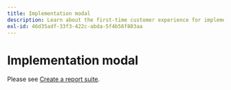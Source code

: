 ```yaml
---
title: Implementation modal
description: Learn about the first-time customer experience for implementing Adobe Analytics implementation.
exl-id: 46d35adf-33f3-422c-abda-5f4b56f803aa
---
```

# Implementation modal

Please see [Create a report suite](https://experienceleague.adobe.com/docs/analytics/admin/admin-console/create-report-suite.html).

<!-- https://activation.adobedtm.com/index.php?redirected=1 

The 'Welcome to Adobe Analytics' modal window provides a simplified workflow to create a report suite. Adobe recommends using this workflow whenever more report suites are needed in your organization.

![Modal screenshot](assets/implementation-modal.png)

## Prerequisites

Your Adobe ID must have access to both Adobe Analytics and Adobe Experience Platform Launch. If you do not have access to Launch, you can be placed into an authentication loop where it asks to verify your credentials indefinitely. Talk to a system admin in your organization to obtain access to Launch.

## Access the modal

Access the modal to create a report suite using the following steps.

1. Log in to [experiencecloud.adobe.com](https://experiencecloud.adobe.com) using your Adobe ID credentials.
2. Click the 9-grid icon at the top, then click [!UICONTROL Adobe Analytics].
3. If you have not yet created a report suite, the modal automatically appears. If a report suite exists for this login company, click the Help icon in the top right, then click [!UICONTROL Welcome to Adobe Analytics].

>[!NOTE]
>
>The [!UICONTROL Welcome to Adobe Analytics] option only appears if you log in through the Adobe Experience Cloud. If you log in through legacy domains, the modal is not available.

## Create a report suite

Click the [!UICONTROL Start Setup] button to begin the report suite creation workflow.

![RS wizard](assets/analytics-implementation-rs-wizard.png)

### Property type

Property type helps Adobe determine some backend settings based on where you intend to implement Analytics.

* **Website**: If you intend to implement Adobe Analytics just for a website.
* **Native Mobile App**: If you intend to implement Adobe Analytics just for a mobile app.
* **Both**: If this report suite contains data for both a website and a mobile app.

### Industries

Specify your primary business model. This setting helps Adobe pre-configure some variable names and settings based on your primary business model.

### Data layer

A [Data layer](data-layer.md) is a JavaScript object that organizes all variables used in your implementation into a single helpful location. See [Data layers](data-layer.md) for more information.

### Data repository

Give your report suite a friendly name. Your report suite ID (RSID) automatically generates based on the friendly name and login company.

### Time zone

Verify that Adobe detected the correct time zone for the report suite.

### Estimated page views per day

Estimate how much traffic your website or app gets per day. This information allows Adobe to allocate the correct amount of processing resources to your report suite.

### Base currency

Determine what currency the report suite stores monetary values in.

>[!IMPORTANT]
>
>Make sure you state the correct currency, especially if you have reporting requirements around revenue. It is difficult to change base currency after data collection begins.

## Implementation resources

After the report suite is created, you have one of two options to proceed with your implementation:

* **Go to Adobe Experience Platform Launch**: Links you to [launch.adobe.com](https://launch.adobe.com) to configure your implementation and download deploy code. See [Implement with Launch](../launch/overview.md). Adobe recommends using Launch in most cases.
* **Download implementation code**: Provides a direct link to download JavaScript files for a manual JavaScript implementation. See [AppMeasurement for JavaScript](../js/overview.md). -->

